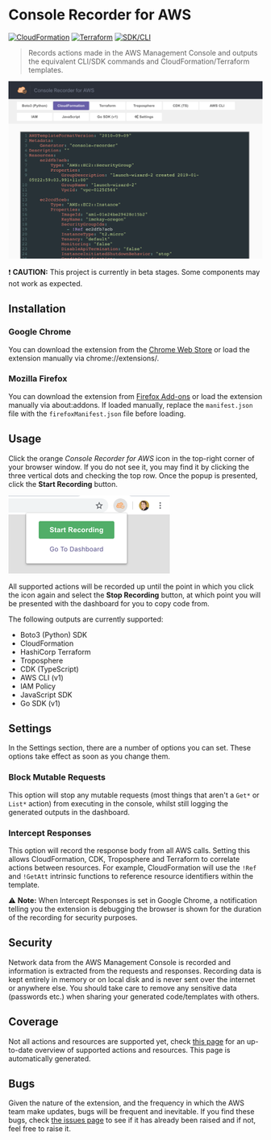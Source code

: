 # Console Recorder for AWS

[![CloudFormation](https://img.shields.io/badge/CloudFormation-100%25-orange.svg)](https://github.com/iann0036/AWSConsoleRecorderGenerator/blob/master/coverage.md#cloudformation-resource-coverage) [![Terraform](https://img.shields.io/badge/Terraform-56%25-blue.svg)](https://github.com/iann0036/AWSConsoleRecorderGenerator/blob/master/coverage.md#terraform-coverage) [![SDK/CLI](https://img.shields.io/badge/SDK%2FCLI-20%25-lightgrey.svg)](https://github.com/iann0036/AWSConsoleRecorderGenerator/blob/master/coverage.md#service-coverage)

> Records actions made in the AWS Management Console and outputs the equivalent CLI/SDK commands and CloudFormation/Terraform templates.


![Screenshot](assets/screen1.png)

:exclamation: **CAUTION:** This project is currently in beta stages. Some components may not work as expected.


## Installation

### Google Chrome

You can download the extension from the [Chrome Web Store](https://chrome.google.com/webstore/detail/console-recorder/ganlhgooidfbijjidcpkeaohjnkeicba) or load the extension manually via chrome://extensions/.

### Mozilla Firefox

You can download the extension from [Firefox Add-ons](https://addons.mozilla.org/en-GB/firefox/addon/console-recorder/) or load the extension manually via about:addons. If loaded manually, replace the `manifest.json` file with the `firefoxManifest.json` file before loading.

## Usage

Click the orange _Console Recorder for AWS_ icon in the top-right corner of your browser window. If you do not see it, you may find it by clicking the three vertical dots and checking the top row. Once the popup is presented, click the **Start Recording** button.

![Screenshot](assets/screen2.png)

All supported actions will be recorded up until the point in which you click the icon again and select the **Stop Recording** button, at which point you will be presented with the dashboard for you to copy code from.

The following outputs are currently supported:

* Boto3 (Python) SDK
* CloudFormation
* HashiCorp Terraform
* Troposphere
* CDK (TypeScript)
* AWS CLI (v1)
* IAM Policy
* JavaScript SDK
* Go SDK (v1)

## Settings

In the Settings section, there are a number of options you can set. These options take effect as soon as you change them.

### Block Mutable Requests

This option will stop any mutable requests (most things that aren't a `Get*` or `List*` action) from executing in the console, whilst still logging the generated outputs in the dashboard.

### Intercept Responses

This option will record the response body from all AWS calls. Setting this allows CloudFormation, CDK, Troposphere and Terraform to correlate actions between resources. For example, CloudFormation will use the `!Ref` and `!GetAtt` intrinsic functions to reference resource identifiers within the template.

:warning: **Note:** When Intercept Responses is set in Google Chrome, a notification telling you the extension is debugging the browser is shown for the duration of the recording for security purposes.

## Security

Network data from the AWS Management Console is recorded and information is extracted from the requests and responses. Recording data is kept entirely in memory or on local disk and is never sent over the internet or anywhere else. You should take care to remove any sensitive data (passwords etc.) when sharing your generated code/templates with others.

## Coverage

Not all actions and resources are supported yet, check [this page](https://github.com/iann0036/AWSConsoleRecorderGenerator/blob/master/coverage.md) for an up-to-date overview of supported actions and resources. This page is automatically generated.

## Bugs

Given the nature of the extension, and the frequency in which the AWS team make updates, bugs will be frequent and inevitable. If you find these bugs, check [the issues page](https://github.com/iann0036/AWSConsoleRecorder/issues) to see if it has already been raised and if not, feel free to raise it.
